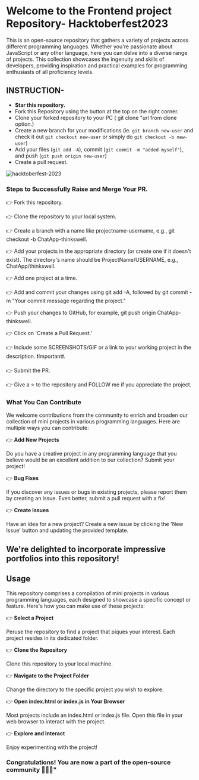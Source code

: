 # Welcome to the Frontend project Repository- Hacktoberfest2023

This is an open-source repository that gathers a variety of projects across different programming languages. Whether you're passionate about JavaScript or any other language, here you can delve into a diverse range of projects. This collection showcases the ingenuity and skills of developers, providing inspiration and practical examples for programming enthusiasts of all proficiency levels.

## INSTRUCTION-

- **Star this repository.**
- Fork this Repository using the button at the top on the right corner.
- Clone your forked repository to your PC ( git clone "url from clone option.)
- Create a new branch for your modifications (ie. `git branch new-user` and check it out `git checkout new-user` or simply do `git checkout -b new-user`)
- Add your files (`git add -A`), commit (`git commit -m "added myself"`), and push (`git push origin new-user`)
- Create a pull request.

  
![hacktoberfest-2023](https://user-images.githubusercontent.com/147269756/273400316-a0173cfe-1e71-45ad-bb7b-bb1f09d9a382.jpg)



### Steps to Successfully Raise and Merge Your PR.
👉 Fork this repository.

👉 Clone the repository to your local system.

👉 Create a branch with a name like projectname-username, e.g., git checkout -b ChatApp-thinkswell.

👉 Add your projects in the appropriate directory (or create one if it doesn't exist). The directory's name should be ProjectName/USERNAME, e.g., ChatApp/thinkswell.

👉 Add one project at a time.

👉 Add and commit your changes using git add -A, followed by git commit -m "Your commit message regarding the project."

👉 Push your changes to GitHub, for example, git push origin ChatApp-thinkswell.

👉 Click on 'Create a Pull Request.'

👉 Include some SCREENSHOTS/GIF or a link to your working project in the description. ❗Important❗.

👉 Submit the PR.

👉 Give a ⭐ to the repository and FOLLOW me if you appreciate the project.

### What You Can Contribute
We welcome contributions from the community to enrich and broaden our collection of mini projects in various programming languages. Here are multiple ways you can contribute:

👉 **Add New Projects**

Do you have a creative project in any programming language that you believe would be an excellent addition to our collection? Submit your project!

👉 **Bug Fixes**

If you discover any issues or bugs in existing projects, please report them by creating an issue. Even better, submit a pull request with a fix!

👉 **Create Issues**

Have an idea for a new project? Create a new issue by clicking the 'New Issue' button and updating the provided template.

## We're delighted to incorporate impressive portfolios into this repository!

## Usage
This repository comprises a compilation of mini projects in various programming languages, each designed to showcase a specific concept or feature. Here's how you can make use of these projects:

👉 **Select a Project**

Peruse the repository to find a project that piques your interest. Each project resides in its dedicated folder.

👉 **Clone the Repository**

Clone this repository to your local machine.

👉 **Navigate to the Project Folder**

Change the directory to the specific project you wish to explore.

👉 **Open index.html or index.js in Your Browser**

Most projects include an index.html or index.js file. Open this file in your web browser to interact with the project.

👉 **Explore and Interact**

Enjoy experimenting with the project!

### Congratulations! You are now a part of the open-source community 🚀🚀🚀"
